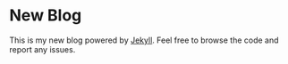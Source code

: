 # New Blog

This is my new blog powered by [Jekyll](http://jekyllrb.com/). Feel free to browse the code and report any issues.